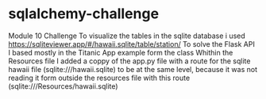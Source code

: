 # sqlalchemy-challenge
Module 10 Challenge
To visualize the tables in the sqlite database i used https://sqliteviewer.app/#/hawaii.sqlite/table/station/
To solve the Flask API I based mostly in the Titanic App example form the class
Whithin the Resources file I added a coppy of the app.py file with a route for the sqlite hawaii file (sqlite:///hawaii.sqlite) to be at the same level, because it was not reading it form outside the resources file with this route (sqlite:///Resources/hawaii.sqlite)
